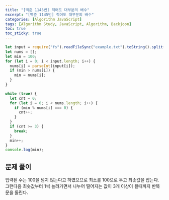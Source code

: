 ```yaml
---
title: "[백준 1145번] 적어도 대부분의 배수"
excerpt: "[백준 1145번] 적어도 대부분의 배수"
categories: [Algorithm JavaScript]
tags: [Algorithm Study, JavaScript, Algorithm, Backjoon]
toc: true
toc_sticky: true
---
```


```javascript
let input = require("fs").readFileSync("example.txt").toString().split(" ");
let nums = [];
let min = 100;
for (let i = 0; i < input.length; i++) {
  nums[i] = parseInt(input[i]);
  if (min > nums[i]) {
    min = nums[i];
  }
}

while (true) {
  let cnt = 0;
  for (let i = 0; i < nums.length; i++) {
    if (min % nums[i] === 0) {
      cnt++;
    }
  }
  if (cnt >= 3) {
    break;
  }
  min++;
}
console.log(min);
```

## 문제 풀이

입력된 수는 100을 넘지 않는다고 하였으므로 최소를 100으로 두고 최솟값을 잡는다. 그런다음 최솟값부터 1씩 늘려가면서 나누어 떨어지는 값이 3개 이상이 될때까지 반복문을 돌린다.
